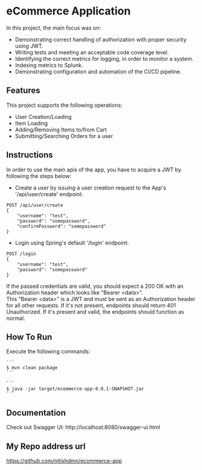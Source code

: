# eCommerce Application

In this project, the main focus was on: 
- Demonstrating correct handling of authorization with proper security using JWT.
- Writing tests and meeting an acceptable code coverage level.
- Identifying the correct metrics for logging, in order to monitor a system.
- Indexing metrics to Splunk.
- Demonstrating configuration and automation of the CI/CD pipeline.



## Features
This project supports the following operations:
* User Creation/Loading
* Item Loading
* Adding/Removing Items to/from Cart 
* Submitting/Searching Orders for a user

## Instructions

In order to use the main apis of the app, you have to acquire a 
JWT by following the steps below:

- Create a user by issuing a user creation request to the App's '/api/user/create' endpoint: 
```
POST /api/user/create 
{
    "username": "test",
    "password": "somepassword",
    "confirmPassword": "somepassword"
}
```
- Login using Spring's default '/login' endpoint:

```
POST /login 
{
    "username": "test",
    "password": "somepassword"
}
```

If the passed credentials are valid, you should expect a 200 OK with an Authorization header which looks like "Bearer \<data\>".<br> 
This "Bearer \<data\>" is a JWT and must be sent as an Authorization header for all other requests. If it's not present, endpoints should return 401 Unauthorized. If it's present and valid, the endpoints should function as normal.

## How To Run

Execute the following commands:
    
    ```
    $ mvn clean package
    ```
    
    ```
    $ java -jar target/ecommerce-app-0.0.1-SNAPSHOT.jar
    ```
    
## Documentation

Check out Swagger UI: http://localhost:8080/swagger-ui.html

## My Repo address url

https://github.com/nitishdmn/ecommerce-app 
